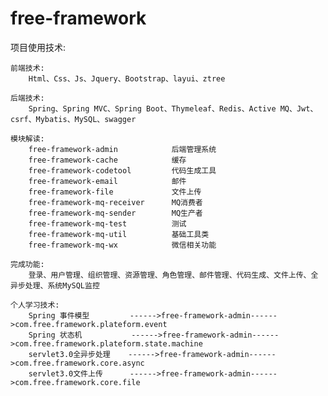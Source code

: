 # free-framework
项目使用技术:

    前端技术:
        Html、Css、Js、Jquery、Bootstrap、layui、ztree  
   
    后端技术:    
        Spring、Spring MVC、Spring Boot、Thymeleaf、Redis、Active MQ、Jwt、csrf、Mybatis、MySQL、swagger
        
    模块解读:
        free-framework-admin            后端管理系统
        free-framework-cache            缓存
        free-framework-codetool         代码生成工具
        free-framework-email            邮件
        free-framework-file             文件上传
        free-framework-mq-receiver      MQ消费者            
        free-framework-mq-sender        MQ生产者
        free-framework-mq-test          测试
        free-framework-mq-util          基础工具类
        free-framework-mq-wx            微信相关功能
   
    完成功能:
        登录、用户管理、组织管理、资源管理、角色管理、邮件管理、代码生成、文件上传、全异步处理、系统MySQL监控
        
    个人学习技术:
        Spring 事件模型         ------>free-framework-admin------>com.free.framework.plateform.event
        Spring 状态机           ------>free-framework-admin------>com.free.framework.plateform.state.machine
        servlet3.0全异步处理    ------>free-framework-admin------>com.free.framework.core.async
        servlet3.0文件上传      ------>free-framework-admin------>com.free.framework.core.file
